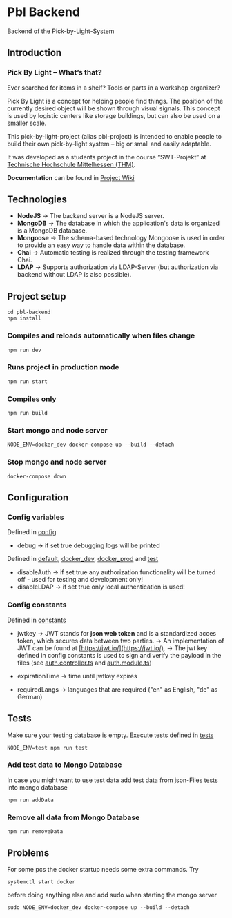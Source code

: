 
# Pbl Backend
Backend of the Pick-by-Light-System

## Introduction
### Pick By Light – What’s that?

Ever searched for items in a shelf? Tools or parts in a workshop organizer?

Pick By Light is a concept for helping people find things. The position of the currently desired object will be shown through visual signals.
This concept is used by logistic centers like storage buildings, but can also be used on a smaller scale.

This pick-by-light-project (alias pbl-project) is intended to enable people to build their own pick-by-light system – big or small and easily adaptable.

It was developed as a students project in the course “SWT-Projekt” at [Technische Hochschule Mittelhessen (THM)](https://www.thm.de/site/en/).

**Documentation** can be found in [Project Wiki](https://github.com/PBL-Pick-By-Light/BE-Backend/tree/main/docs/wiki/Home.md)

## Technologies

+ **NodeJS** → The backend server is a NodeJS server.
+ **MongoDB** → The database in which the application's data is organized is a MongoDB database.
+ **Mongoose** → The schema-based technology Mongoose is used in order to provide an easy way to handle data within the database.
+ **Chai** → Automatic testing is realized through the testing framework Chai.
+ **LDAP** → Supports authorization via LDAP-Server (but authorization via backend without LDAP is also possible).

## Project setup

```
cd pbl-backend
npm install
```

### Compiles and reloads automatically when files change
```
npm run dev
```

### Runs project in production mode
```
npm run start
```

### Compiles only
```
npm run build
```

### Start mongo and node server
```
NODE_ENV=docker_dev docker-compose up --build --detach
```

### Stop mongo and node server
```
docker-compose down
```

## Configuration

### Config variables

Defined in [config](src/config/config.json)

+ debug → if set true debugging logs will be printed

Defined in [default](config/default.json), [docker_dev](config/docker_dev.json), [docker_prod](config/docker_prod.json) and [test](config/test.json)

+ disableAuth → if set true any authorization functionality will be turned off - used for testing and development only!
+ disableLDAP → if set true only local authentication is used!

### Config constants

Defined in [constants](src/config/constants.ts)

+ jwtkey
    → JWT stands for **json web token** and is a standardized acces token, which secures data between two parties.
    → An implementation of JWT can be found at [https://jwt.io/](https://jwt.io/).
    → The jwt key defined in config constants is used to sign and verify the payload in the files (see [auth.controller.ts](https://github.com/PBL-Pick-By-Light/BE-Backend/blob/development/src/controllers/auth.controller.ts) and [auth.module.ts](https://github.com/PBL-Pick-By-Light/BE-Backend/blob/development/src/modules/auth/auth.module.ts))

+ expirationTime → time until jwtkey expires
+ requiredLangs → languages that are required ("en" as English, "de" as German)

## Tests
Make sure your testing database is empty.
Execute tests defined in [tests](src/tests/testdata)
```
NODE_ENV=test npm run test
``` 

### Add test data to Mongo Database
In case you might want to use test data add test data from json-Files [tests](src/tests/testdata) into mongo database
```
npm run addData
```

### Remove all data from Mongo Database
```
npm run removeData
```


## Problems

For some pcs the docker startup needs some extra commands.
Try
```
systemctl start docker
```
before doing anything else and add sudo when starting the mongo server
```
sudo NODE_ENV=docker_dev docker-compose up --build --detach
```
